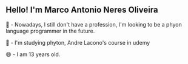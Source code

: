 ## Hello! I'm Marco Antonio Neres Oliveira

💼 - Nowadays, I still don't have a profession, I'm looking to be a phyon language programmer in the future.

📓 - I'm studying phyton, Andre Lacono's course in udemy

😄 - I am 13 years old.


